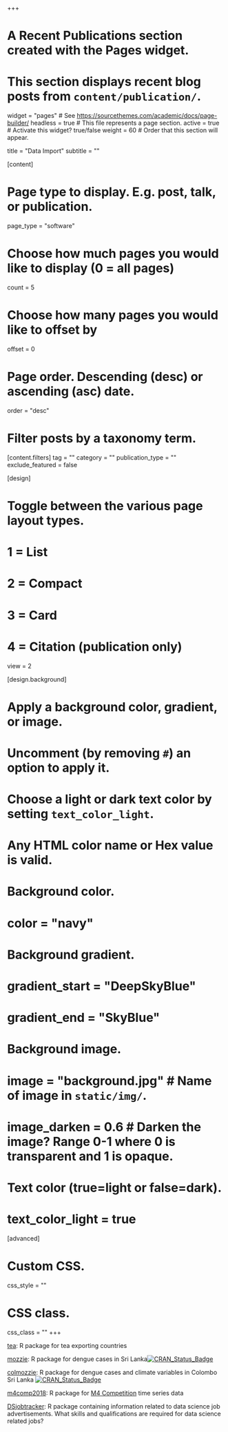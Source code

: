 +++
# A Recent Publications section created with the Pages widget.
# This section displays recent blog posts from `content/publication/`.

widget = "pages"  # See https://sourcethemes.com/academic/docs/page-builder/
headless = true  # This file represents a page section.
active = true  # Activate this widget? true/false
weight = 60  # Order that this section will appear.

title = "Data Import"
subtitle = ""

[content]
  # Page type to display. E.g. post, talk, or publication.
  page_type = "software"
  
  # Choose how much pages you would like to display (0 = all pages)
  count = 5
  
  # Choose how many pages you would like to offset by
  offset = 0

  # Page order. Descending (desc) or ascending (asc) date.
  order = "desc"

  # Filter posts by a taxonomy term.
  [content.filters]
    tag = ""
    category = ""
    publication_type = ""
    exclude_featured = false
  
[design]
  # Toggle between the various page layout types.
  #   1 = List
  #   2 = Compact
  #   3 = Card
  #   4 = Citation (publication only)
  view = 2
  
[design.background]
  # Apply a background color, gradient, or image.
  #   Uncomment (by removing `#`) an option to apply it.
  #   Choose a light or dark text color by setting `text_color_light`.
  #   Any HTML color name or Hex value is valid.
    
  # Background color.
  # color = "navy"
  
  # Background gradient.
  # gradient_start = "DeepSkyBlue"
  # gradient_end = "SkyBlue"
  
  # Background image.
  # image = "background.jpg"  # Name of image in `static/img/`.
  # image_darken = 0.6  # Darken the image? Range 0-1 where 0 is transparent and 1 is opaque.

  # Text color (true=light or false=dark).
  # text_color_light = true  
  
[advanced]
 # Custom CSS. 
 css_style = ""
 
 # CSS class.
 css_class = ""
+++


<i class="fa fa-cog fa-spin" style="color:Maroon"></i> [tea](https://github.com/thiyangt/tea): R package for tea exporting countries

<i class="fa fa-cog fa-spin" style="color:Maroon"></i> [mozzie](https://github.com/thiyangt/mozzie): R package for dengue cases in Sri Lanka[![CRAN\_Status\_Badge](http://www.r-pkg.org/badges/version/mozzie)](https://cran.r-project.org/package=mozzie) 

<i class="fa fa-cog fa-spin" style="color:Maroon"></i> [colmozzie](https://github.com/thiyangt/colmozzie): R package for dengue cases and climate variables in Colombo Sri Lanka
[![CRAN_Status_Badge](http://www.r-pkg.org/badges/version/colmozzie)](https://cran.r-project.org/package=colmozzie)


<i class="fa fa-cog fa-spin" style="color:Maroon"></i> [m4comp2018](https://github.com/carlanetto/M4comp2018): R package for [M4 Competition](https://www.m4.unic.ac.cy/) time series data 

<i class="fa fa-cog fa-spin" style="color:Maroon"></i> [DSjobtracker](https://github.com/thiyangt/DSjobtracker): R package containing information related to data science job advertisements. What skills and qualifications are required for data science related jobs?
